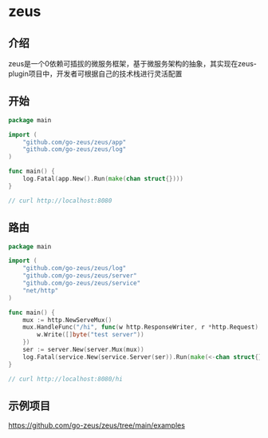 # zeus
## 介绍
zeus是一个0依赖可插拔的微服务框架，基于微服务架构的抽象，其实现在zeus-plugin项目中，开发者可根据自己的技术栈进行灵活配置
## 开始
```go
package main

import (
	"github.com/go-zeus/zeus/app"
	"github.com/go-zeus/zeus/log"
)

func main() {
	log.Fatal(app.New().Run(make(chan struct{})))
}

// curl http://localhost:8080
```
## 路由
```go
package main

import (
	"github.com/go-zeus/zeus/log"
	"github.com/go-zeus/zeus/server"
	"github.com/go-zeus/zeus/service"
	"net/http"
)

func main() {
	mux := http.NewServeMux()
	mux.HandleFunc("/hi", func(w http.ResponseWriter, r *http.Request) {
		w.Write([]byte("test server"))
	})
	ser := server.New(server.Mux(mux))
	log.Fatal(service.New(service.Server(ser)).Run(make(<-chan struct{})))
}

// curl http://localhost:8080/hi
```
## 示例项目
https://github.com/go-zeus/zeus/tree/main/examples
